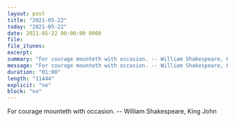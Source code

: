 ```yaml
---
layout: post
title: "2021-05-22"
today: "2021-05-22"
date: 2021-05-22 00:00:00 0000
file:
file_itunes:
excerpt:
summary: "For courage mounteth with occasion. -- William Shakespeare, King John "
message: "For courage mounteth with occasion. -- William Shakespeare, King John "
duration: "01:00"
length: "11444"
explicit: "no"
block: "no"
---
```

For courage mounteth with occasion. -- William Shakespeare, King John 

